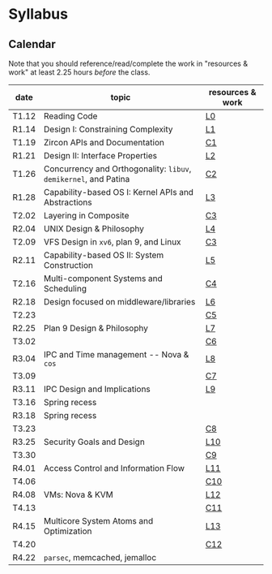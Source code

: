 # Syllabus

## Calendar

Note that you should reference/read/complete the work in "resources & work" at least 2.25 hours *before* the class.

| date  | topic                                                            | resources & work                                                     |
| ---   | ---                                                              | ---                                                                  |
| T1.12 | Reading Code                                                     | [L0](./work.md#l0-reading-code)                                      |
| R1.14 | Design I: Constraining Complexity                                | [L1](./work.md#l1-constraining-system-complexity)                    |
| T1.19 | Zircon APIs and Documentation                                    | [C1](./work.md#c1-reading-documentation-event-management-and-zircon) |
| R1.21 | Design II: Interface Properties                                  | [L2](./work.md)                                                      |
| T1.26 | Concurrency and Orthogonality: `libuv`, `demikernel`, and Patina | [C2](./work.md#c2-concurrency-on-servers)                            |
| R1.28 | Capability-based OS I: Kernel APIs and Abstractions              | [L3](./work.md#l3-capability-based-os-design-i)                      |
| T2.02 | Layering in Composite                                            | [C3](./work.md)                                                      |
| R2.04 | UNIX Design & Philosophy                                         | [L4](./work.md)                                                      |
| T2.09 | VFS Design in `xv6`, plan 9, and Linux                           | [C3](./work.md)                                                      |
| R2.11 | Capability-based OS II: System Construction                      | [L5](./work.md)                                                      |
| T2.16 | Multi-component Systems and Scheduling                           | [C4](./work.md)                                                      |
| R2.18 | Design focused on middleware/libraries                           | [L6](./work.md)                                                      |
| T2.23 |                                                                  | [C5](./work.md)                                                      |
| R2.25 | Plan 9 Design & Philosophy                                       | [L7](./work.md)                                                      |
| T3.02 |                                                                  | [C6](./work.md)                                                      |
| R3.04 | IPC and Time management -- Nova & `cos`                          | [L8](./work.md)                                                      |
| T3.09 |                                                                  | [C7](./work.md)                                                      |
| R3.11 | IPC Design and Implications                                      | [L9](./work.md)                                                      |
| T3.16 | Spring recess                                                    |                                                                      |
| R3.18 | Spring recess                                                    |                                                                      |
| T3.23 |                                                                  | [C8](./work.md)                                                      |
| R3.25 | Security Goals and Design                                        | [L10](./work.md)                                                     |
| T3.30 |                                                                  | [C9](./work.md)                                                      |
| R4.01 | Access Control and Information Flow                              | [L11](./work.md)                                                     |
| T4.06 |                                                                  | [C10](./work.md)                                                     |
| R4.08 | VMs: Nova & KVM                                                  | [L12](./work.md)                                                     |
| T4.13 |                                                                  | [C11](./work.md)                                                     |
| R4.15 | Multicore System Atoms and Optimization                          | [L13](./work.md)                                                     |
| T4.20 |                                                                  | [C12](./work.MD)                                                     |
| R4.22 | `parsec`, memcached, jemalloc                                    |                                                                      |
